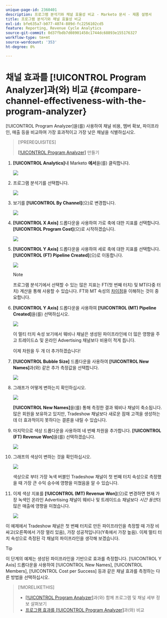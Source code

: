 ```yaml
---
unique-page-id: 2360401
description: 프로그램 분석기와 채널 효율성 비교 - Marketo 문서 - 제품 설명서
title: 프로그램 분석기와 채널 효율성 비교
exl-id: bfe635a7-b077-4074-889d-fc2256102cd5
feature: Reporting, Revenue Cycle Analytics
source-git-commit: 0d37fbdb7d08901458c1744dc68893e155176327
workflow-type: tm+mt
source-wordcount: '353'
ht-degree: 0%

---
```


# 채널 효과를 [!UICONTROL Program Analyzer]과(와) 비교 {#compare-channel-effectiveness-with-the-program-analyzer}

[!UICONTROL Program Analyzer]을(를) 사용하여 채널 비용, 멤버 확보, 파이프라인, 매출 등을 비교하여 가장 효과적이고 가장 낮은 채널을 식별하십시오.

>[!PREREQUISITES]
>
>[[!UICONTROL Program Analyzer]](/help/marketo/product-docs/reporting/revenue-cycle-analytics/program-analytics/create-a-program-analyzer.md) 만들기

1. **[!UICONTROL Analytics]**&#x200B;내 Marketo **에서**&#x200B;을(를) 클릭합니다.

   ![](assets/image2014-9-17-18-3a36-3a13.png)

1. 프로그램 분석기를 선택합니다.

   ![](assets/image2014-9-17-18-3a36-3a40.png)

1. 보기를 **[!UICONTROL By Channel]**(으)로 변경합니다.

   ![](assets/image2014-9-17-18-3a36-3a59.png)

1. **[!UICONTROL X Axis]** 드롭다운을 사용하여 가로 축에 대한 지표를 선택합니다. **[!UICONTROL Program Cost]**(으)로 시작하겠습니다.

   ![](assets/image2014-9-17-18-3a37-3a7.png)

1. **[!UICONTROL Y Axis]** 드롭다운을 사용하여 세로 축에 대한 지표를 선택합니다. **[!UICONTROL (FT) Pipeline Created]**(으)로 이동합니다.

   ![](assets/image2014-9-17-18-3a37-3a50.png)

   >[!NOTE]
   >
   >프로그램 분석기에서 선택할 수 있는 많은 지표는 FT(첫 번째 터치) 및 MT(다중 터치) 계산을 통해 사용할 수 있습니다. FT와 MT 속성의 [차이점](/help/marketo/product-docs/reporting/revenue-cycle-analytics/revenue-tools/attribution/understanding-attribution.md)을 이해하는 것이 중요합니다.

1. **[!UICONTROL Y Axis]** 드롭다운을 사용하여 **[!UICONTROL (MT) Pipeline Created]**&#x200B;을(를) 선택하십시오.

   ![](assets/image2014-9-17-18-3a39-3a5.png)

   이 멀티 터치 속성 보기에서 웨비나 채널은 생성된 파이프라인에 더 많은 영향을 주고 트레이드쇼 및 온라인 Advertising 채널보다 비용이 적게 듭니다.

   이제 차원을 두 개 더 추가하겠습니다!

1. **[!UICONTROL Bubble Size]** 드롭다운을 사용하여 **[!UICONTROL New Names]**&#x200B;과(와) 같은 추가 측정값을 선택합니다.

   ![](assets/image2014-9-17-18-3a39-3a36.png)

1. 그래프가 어떻게 변하는지 확인하십시오.

   ![](assets/image2014-9-17-18-3a39-3a55.png)

   **[!UICONTROL New Names]**&#x200B;을(를) 통해 측정한 결과 웨비나 채널이 축소됩니다. 많은 회원을 보유하고 있지만, Tradeshow 채널보다 새로운 잠재 고객을 생성하는 데 더 효과적이지 못하다는 결론을 내릴 수 있습니다.

1. 마지막으로 색상 드롭다운을 사용하여 네 번째 차원을 추가합니다. **[!UICONTROL (FT) Revenue Won]**&#x200B;을(를) 선택하겠습니다.

   ![](assets/image2014-9-17-18-3a41-3a7.png)

1. 그래프의 색상이 변하는 것을 확인하십시오.

   ![](assets/image2014-9-17-18-3a41-3a19.png)

   색상으로 부터 가장 녹색 버블인 Tradeshow 채널이 첫 번째 터치 속성으로 측정했을 때 가장 큰 수익 승수에 영향을 미쳤음을 알 수 있습니다.

1. 이제 색상 지표를 **[!UICONTROL (MT) Revenue Won]**(으)로 변경하면 현재 가장 녹색인 온라인 Advertising 채널이 웨비나 및 트레이드쇼 채널보다 _시간 동안_&#x200B;더 많은 매출에 영향을 미쳤습니다.

   ![](assets/image2014-9-17-18-3a41-3a40.png)

이 예제에서 Tradeshow 채널은 첫 번째 터치로 만든 파이프라인을 측정할 때 가장 비싸고(오른쪽에서 가장 멀리 있음), 가장 성공적입니다(Y축에서 가장 높음). 이제 멀티 터치 속성으로 측정된 각 채널의 파이프라인을 생각해 보겠습니다.

>[!TIP]
>
>이 단계의 예제는 생성된 파이프라인을 기반으로 효과를 측정합니다. [!UICONTROL Y Axis] 드롭다운을 사용하여 [!UICONTROL New Names], [!UICONTROL Members], [!UICONTROL Cost per Success] 등과 같은 채널 효과를 측정하는 다른 방법을 선택하십시오.

>[!MORELIKETHIS]
>
>* [[!UICONTROL Program Analyzer]](/help/marketo/product-docs/reporting/revenue-cycle-analytics/program-analytics/explore-program-and-channel-details-with-the-program-analyzer.md)과(와) 함께 프로그램 및 채널 세부 정보 살펴보기
>* [프로그램 효과를 [!UICONTROL Program Analyzer]](/help/marketo/product-docs/reporting/revenue-cycle-analytics/program-analytics/compare-program-effectiveness-with-the-program-analyzer.md)과(와) 비교
